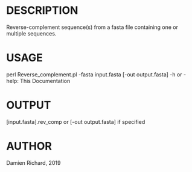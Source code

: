 # DESCRIPTION
Reverse-complement sequence(s) from a fasta file containing one or multiple sequences.

# USAGE

perl Reverse_complement.pl -fasta input.fasta [-out output.fasta] 
-h or -help:	This Documentation

# OUTPUT

[input.fasta].rev_comp or [-out output.fasta] if specified

# AUTHOR

  Damien Richard, 2019
